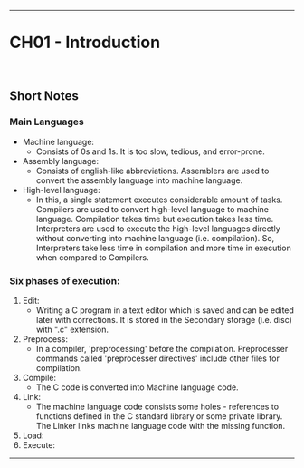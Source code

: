 ___
# CH01 - Introduction
<br>

## Short Notes

### Main Languages

- Machine language:
	- Consists of 0s and 1s. It is too slow, tedious, and error-prone. 
- Assembly language:
	- Consists of english-like abbreviations. Assemblers are used to convert the assembly language into machine language.
- High-level language:
	- In this, a single statement executes considerable amount of tasks. Compilers are used to convert high-level language to machine language. Compilation takes time but execution takes less time. Interpreters are used to execute the high-level languages directly without converting into machine language (i.e. compilation). So, Interpreters take less time in compilation and more time in execution when compared to Compilers.

### Six phases of execution:

1) Edit:
	- Writing a C program in a text editor which is saved and can be edited later with corrections. It is stored in the Secondary storage (i.e. disc) with ".c" extension.
2) Preprocess:
	- In a compiler, 'preprocessing' before the compilation. Preprocesser commands called 'preprocesser directives' include other files for compilation. 
3) Compile:
	- The C code is converted into Machine language code.
4) Link:
	- The  machine language code consists some holes - references to functions defined in the C standard library or some private library. The Linker links machine language code with the missing function.
5) Load:		
6) Execute:
___
